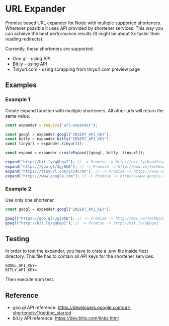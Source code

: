 # URL Expander

Promise based URL expander for Node with multiple supported shorteners. Wherever possible it uses API provided by shortener services. This way you can achieve the best performance results (It might be about 3x faster then reading redirects).
 
Currently, these shorteners are supported:

- Goo.gl - using API
- Bit.ly - using API
- Tinyurl.com - using scrapping from tinyurl.com preview page

## Examples 

### Example 1
Create expand function with multiple shorteners. All other urls will return the same value.

```javascript
const expander = require("url-expander");

const googl = expander.googl("INSERT_API_KEY");
const bitly = expander.bitly("INSERT_API_KEY");
const tinyurl = expander.tinyurl();

const expand = expander.createExpand([googl, bitly, tinyurl]);

expand("http://bit.ly/gQUgaI"); // -> Promise -> http://bit.ly/bundles/kozakvoj/1
expand("https://goo.gl/2gj8kB"); // -> Promise -> http://www.vojtechkozak.cz
expand("https://tinyurl.com/ycc4x7hn"); // -> Promise -> https://www.vojtechkozak.cz;
expand("https://www.google.com"); // -> Promise -> https://www.google.com;
```

### Example 2
Use only one shortener.

```javascript
const googl = expander.googl("INSERT_API_KEY");

googl("https://goo.gl/2gj8kB"); // -> Promise -> http://www.vojtechkozak.cz
googl("http://bit.ly/gQUgaI"); // -> Promise -> http://bit.ly/gQUgaI
```

## Testing
In order to test the expander, you have to crate a .env file inside /test directory. This file has to contain all API keys for the shortener services.

 ```
GOOGL_API_KEY=
BITLY_API_KEY=
 ```
 
Then execute npm test.

## Reference
- goo.gl API reference: https://developers.google.com/url-shortener/v1/getting_started
- bit.ly API reference: https://dev.bitly.com/links.html
 
 